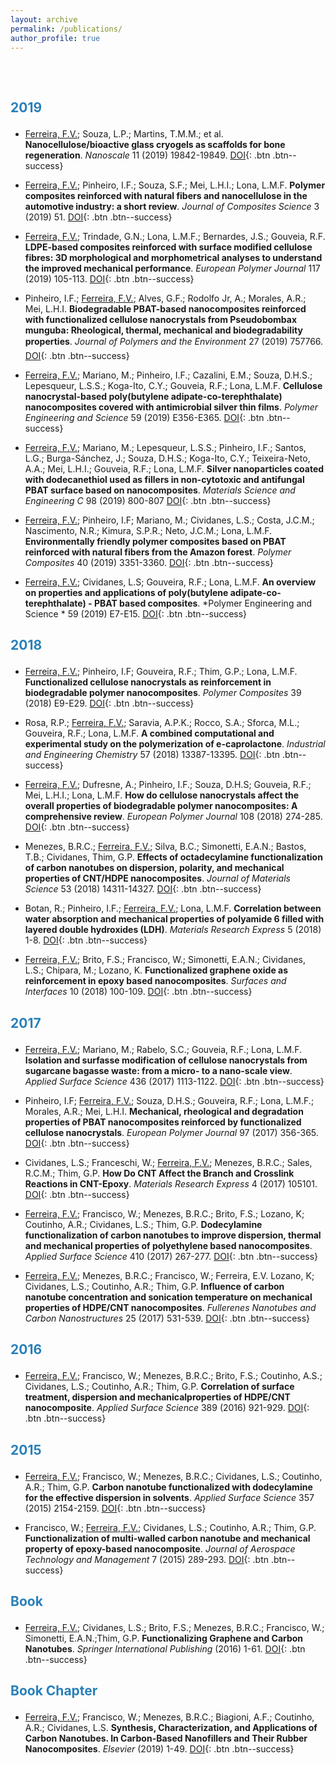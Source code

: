 ```yaml
---
layout: archive
permalink: /publications/
author_profile: true
---
```


<p style="margin-bottom:2cm;"></p>

<p style="margin-bottom:.7cm;"></p>

<h2>

<font color="#2980b9">2019</font>

</h2>

<p style="margin-bottom:.3cm;"></p>

- [Ferreira, F.V.](); Souza, L.P.; Martins, T.M.M.; et al. **Nanocellulose/bioactive glass cryogels as scaffolds for bone regeneration**. *Nanoscale* 11 (2019) 19842-19849. [DOI](https://doi.org/10.1039/C9NR05383B){: .btn .btn--success}


- [Ferreira, F.V.](); Pinheiro, I.F.; Souza, S.F.; Mei, L.H.I.; Lona, L.M.F. **Polymer composites reinforced with natural fibers and nanocellulose in the automotive industry: a short review**. *Journal of Composites Science* 3 (2019) 51. [DOI](https://doi.org/10.3390/jcs3020051){: .btn .btn--success}


- [Ferreira, F.V.](); Trindade, G.N.; Lona, L.M.F.; Bernardes, J.S.; Gouveia, R.F. **LDPE-based composites reinforced with surface modified cellulose fibres: 3D morphological and morphometrical analyses to understand the improved mechanical performance**. *European Polymer Journal* 117 (2019) 105-113. [DOI](https://doi.org/10.1016/j.eurpolymj.2019.05.005){: .btn .btn--success}


- Pinheiro, I.F.; [Ferreira, F.V.](); Alves, G.F.; Rodolfo Jr, A.; Morales, A.R.; Mei, L.H.I. **Biodegradable PBAT-based nanocomposites reinforced with functionalized cellulose nanocrystals from Pseudobombax munguba: Rheological, thermal, mechanical and biodegradability properties**. *Journal of Polymers and the Environment* 27 (2019) 757766. [DOI](https://doi.org/10.1007/s10924-019-01389-z){: .btn .btn--success}


- [Ferreira, F.V.](); Mariano, M.; Pinheiro, I.F.; Cazalini, E.M.; Souza, D.H.S.; Lepesqueur, L.S.S.; Koga-Ito, C.Y.; Gouveia,  R.F.; Lona, L.M.F. **Cellulose nanocrystal-based poly(butylene adipate-co-terephthalate) nanocomposites covered with antimicrobial silver thin films**. *Polymer Engineering and Science* 59 (2019) E356-E365. [DOI](https://doi.org/10.1002/pen.25066){: .btn .btn--success}


- [Ferreira, F.V.](); Mariano, M.; Lepesqueur, L.S.S.; Pinheiro, I.F.; Santos, L.G.; Burga-Sánchez, J.; Souza, D.H.S.; Koga-Ito, C.Y.; Teixeira-Neto, A.A.; Mei, L.H.I.; Gouveia,  R.F.; Lona, L.M.F. **Silver nanoparticles coated with dodecanethiol used as fillers in non-cytotoxic and antifungal PBAT surface based on nanocomposites**. *Materials Science and Engineering C* 98 (2019) 800-807 [DOI](https://doi.org/10.1016/j.msec.2019.01.044){: .btn .btn--success}


- [Ferreira, F.V.](); Pinheiro, I.F; Mariano, M.; Cividanes, L.S.; Costa, J.C.M.; Nascimento, N.R.; Kimura, S.P.R.; Neto, J.C.M.; Lona, L.M.F. **Environmentally friendly polymer composites based on PBAT reinforced with natural fibers from the Amazon forest**. *Polymer Composites* 40 (2019) 3351-3360. [DOI](https://doi.org/10.1002/pc.25196){: .btn .btn--success}


- [Ferreira, F.V.](); Cividanes, L.S; Gouveira, R.F.; Lona, L.M.F. **An overview on properties and applications of poly(butylene adipate-co-terephthalate) - PBAT based composites**. *Polymer Engineering and Science * 59 (2019) E7-E15. [DOI](https://doi.org/10.1002/pen.24770){: .btn .btn--success}

<p style="margin-bottom:.7cm;"></p>

<p style="margin-bottom:.7cm;"></p>

<h2>

<font color="#2980b9">2018</font>

</h2>

<p style="margin-bottom:.3cm;"></p>


- [Ferreira, F.V.](); Pinheiro, I.F; Gouveira, R.F.; Thim, G.P.; Lona, L.M.F. **Functionalized cellulose nanocrystals as reinforcement in biodegradable polymer nanocomposites**. *Polymer Composites* 39 (2018) E9-E29. [DOI](https://doi.org/10.1002/pc.24583){: .btn .btn--success}

- Rosa, R.P.; [Ferreira, F.V.](); Saravia, A.P.K.; Rocco, S.A.; Sforca, M.L.; Gouveira, R.F.; Lona, L.M.F. **A combined computational and experimental study on the polymerization of e-caprolactone**. *Industrial and Engineering Chemistry* 57 (2018) 13387-13395. [DOI](https://doi.org/10.1021/acs.iecr.8b03288){: .btn .btn--success}

- [Ferreira, F.V.](); Dufresne, A.; Pinheiro, I.F.; Souza, D.H.S; Gouveia, R.F.; Mei, L.H.I.; Lona, L.M.F. **How do cellulose nanocrystals affect the overall properties of biodegradable polymer nanocomposites: A comprehensive review**. *European Polymer Journal* 108 (2018) 274-285. [DOI](https://doi.org/10.1016/j.eurpolymj.2018.08.045){: .btn .btn--success}

- Menezes, B.R.C.; [Ferreira, F.V.](); Silva, B.C.; Simonetti, E.A.N.; Bastos, T.B.; Cividanes, Thim, G.P. **Effects of octadecylamine functionalization of carbon nanotubes on dispersion, polarity, and mechanical properties of CNT/HDPE nanocomposites**. *Journal of Materials Science* 53 (2018) 14311-14327. [DOI](https://doi.org/10.1016/j.apsusc.2017.03.098){: .btn .btn--success}

- Botan, R.; Pinheiro, I.F.; [Ferreira, F.V.](); Lona, L.M.F. **Correlation between water absorption and mechanical properties of polyamide 6 filled with layered double hydroxides (LDH)**. *Materials Research Express* 5 (2018) 1-8. [DOI](https://doi.org/10.1088/2053-1591/aac680){: .btn .btn--success}

- [Ferreira, F.V.](); Brito, F.S.; Francisco, W.; Simonetti, E.A.N.; Cividanes, L.S.; Chipara, M.; Lozano, K. **Functionalized graphene oxide as reinforcement in epoxy based nanocomposites**. *Surfaces and Interfaces* 10 (2018) 100-109. [DOI](https://doi.org/10.1016/j.surfin.2017.12.004){: .btn .btn--success}


<p style="margin-bottom:.7cm;"></p>

<h2>

<font color="#2980b9">2017</font>

</h2>

<p style="margin-bottom:.3cm;"></p>


- [Ferreira, F.V.](); Mariano, M.; Rabelo, S.C.; Gouveia, R.F.; Lona, L.M.F. **Isolation and surfasse modification of cellulose nanocrystals from sugarcane bagasse waste: from a micro- to a nano-scale view**. *Applied Surface Science* 436 (2017) 1113-1122. [DOI](https://doi.org/10.1016/j.apsusc.2017.12.137){: .btn .btn--success}

- Pinheiro, I.F; [Ferreira, F.V.](); Souza, D.H.S.; Gouveira, R.F.; Lona, L.M.F.; Morales, A.R.; Mei, L.H.I. **Mechanical, rheological and degradation properties of PBAT nanocomposites reinforced by functionalized cellulose nanocrystals**. *European Polymer Journal* 97 (2017) 356-365. [DOI](https://doi.org/10.1016/j.eurpolymj.2017.10.026){: .btn .btn--success}

- Cividanes, L.S.; Franceschi, W.; [Ferreira, F.V.](); Menezes, B.R.C.; Sales, R.C.M.; Thim, G.P. **How Do CNT Affect the Branch and Crosslink Reactions in CNT-Epoxy**. *Materials Research Express* 4 (2017) 105101. [DOI](https://doi.org/10.1088/2053-1591/aa8d31){: .btn .btn--success}

- [Ferreira, F.V.](); Francisco, W.; Menezes, B.R.C.; Brito, F.S.; Lozano, K; Coutinho, A.R.; Cividanes, L.S.; Thim, G.P. **Dodecylamine functionalization of carbon nanotubes to improve dispersion, thermal and mechanical properties of polyethylene based nanocomposites**. *Applied Surface Science* 410 (2017) 267-277. [DOI](https://doi.org/10.1016/j.apsusc.2017.03.098){: .btn .btn--success}

- [Ferreira, F.V.](); Menezes, B.R.C.; Francisco, W.; Ferreira, E.V. Lozano, K; Cividanes, L.S.; Coutinho, A.R.; Thim, G.P. **Influence of carbon nanotube concentration and sonication temperature on mechanical properties of HDPE/CNT nanocomposites**. *Fullerenes Nanotubes and Carbon Nanostructures* 25 (2017) 531-539. [DOI](https://doi.org/10.1080/1536383X.2017.1359553){: .btn .btn--success}

<p style="margin-bottom:.7cm;"></p>

<h2>

<font color="#2980b9">2016</font>

</h2>

<p style="margin-bottom:.3cm;"></p>


- [Ferreira, F.V.](); Francisco, W.; Menezes, B.R.C.; Brito, F.S.; Coutinho, A.S.; Cividanes, L.S.; Coutinho, A.R.; Thim, G.P. **Correlation of surface treatment, dispersion and mechanicalproperties of HDPE/CNT nanocomposite**. *Applied Surface Science* 389 (2016) 921-929. [DOI](https://doi.org/10.1016/j.apsusc.2016.07.164){: .btn .btn--success}



<p style="margin-bottom:.7cm;"></p>

<h2>

<font color="#2980b9">2015</font>

</h2>

<p style="margin-bottom:.3cm;"></p>


- [Ferreira, F.V.](); Francisco, W.; Menezes, B.R.C.; Cividanes, L.S.; Coutinho, A.R.; Thim, G.P. **Carbon nanotube functionalized with dodecylamine for the effective dispersion in solvents**. *Applied Surface Science* 357 (2015) 2154-2159. [DOI](https://doi.org/10.1016/j.apsusc.2015.09.202){: .btn .btn--success}

- Francisco, W.; [Ferreira, F.V.](); Cividanes, L.S.; Coutinho, A.R.; Thim, G.P. **Functionalization of multi-walled carbon nanotube and mechanical property of epoxy-based nanocomposite**. *Journal of Aerospace Technology and Management* 7 (2015) 289-293. [DOI](https://doi.org/10.5028/jatm.v7i3.485){: .btn .btn--success}


<p style="margin-bottom:.7cm;"></p>

<h2>

<font color="#2980b9">Book</font>

</h2>

<p style="margin-bottom:.3cm;"></p>


- [Ferreira, F.V.](); Cividanes, L.S.; Brito, F.S.; Menezes, B.R.C.; Francisco, W.; Simonetti, E.A.N.;Thim, G.P. **Functionalizing Graphene and Carbon Nanotubes**. *Springer International Publishing* (2016) 1-61. [DOI](https://doi.org/10.1007/978-3-319-35110-0){: .btn .btn--success}


<p style="margin-bottom:.7cm;"></p>

<h2>

<font color="#2980b9">Book Chapter</font>

</h2>

<p style="margin-bottom:.3cm;"></p>


- [Ferreira, F.V.](); Francisco, W.; Menezes, B.R.C.; Biagioni, A.F.; Coutinho, A.R.; Cividanes, L.S. **Synthesis, Characterization, and Applications of Carbon Nanotubes. In Carbon-Based Nanofillers and Their Rubber Nanocomposites**. *Elsevier* (2019) 1-49. [DOI](https://doi.org/10.1016/B978-0-12-813248-7.00001-8){: .btn .btn--success}
